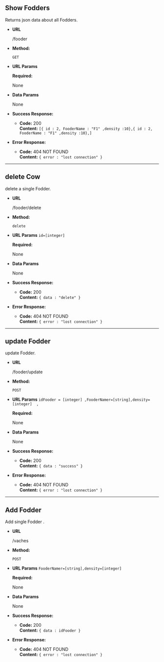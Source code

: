 **Show Fodders**
----
  Returns json data about all Fodders.

* **URL**

  /fooder

* **Method:**

  `GET`
  
*  **URL Params**

   **Required:**
 
   None 

* **Data Params**

  None

* **Success Response:**

  * **Code:** 200 <br />
    **Content:** `[{ id : 2, FooderName : "F1" ,density :10},{ id : 2, FooderName : "F1" ,density :10},]`
 
* **Error Response:**

  * **Code:** 404 NOT FOUND <br />
    **Content:** `{ error : "lost connection" }`

* ***********************************************************

**delete Cow**
----
  delete a single Fodder.

* **URL**

  /fooder/delete

* **Method:**

  `delete`
  
*  **URL Params**
 `id=[integer]`

   **Required:**
 
   None 

* **Data Params**

  None

* **Success Response:**

  * **Code:** 200 <br />
    **Content:** `{ data : "delete" }`
 
* **Error Response:**

  * **Code:** 404 NOT FOUND <br />
    **Content:** `{ error : "lost connection" }`

* ***********************************************************

**update Fodder**
----
  update Fodder.

* **URL**

  /fooder/update

* **Method:**

  `POST`
  
*  **URL Params**
 `idFooder = [integer] ,FooderNamer=[string],density=[integer]  ,`

   **Required:**
 
   None 

* **Data Params**

  None

* **Success Response:**

  * **Code:** 200 <br />
    **Content:** `{ data : "success" }`
 
* **Error Response:**

  * **Code:** 404 NOT FOUND <br />
    **Content:** `{ error : "lost connection" }`
* ***********************************************************

**Add Fodder**
----
  Add single Fodder .

* **URL**

  /vaches

* **Method:**

  `POST`
  
*  **URL Params**
 `FooderNamer=[string],density=[integer]`

   **Required:**
 
   None 

* **Data Params**

  None

* **Success Response:**

  * **Code:** 200 <br />
    **Content:** `{ data : idFooder }`
 
* **Error Response:**

  * **Code:** 404 NOT FOUND <br />
    **Content:** `{ error : "lost connection" }`
